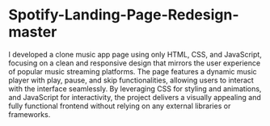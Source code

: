 # Spotify-Landing-Page-Redesign-master

I developed a clone music app page using only HTML, CSS, and JavaScript, focusing on a clean and responsive design that mirrors the user experience of popular music streaming platforms. The page features a dynamic music player with play, pause, and skip functionalities, allowing users to interact with the interface seamlessly. By leveraging CSS for styling and animations, and JavaScript for interactivity, the project delivers a visually appealing and fully functional frontend without relying on any external libraries or frameworks.
